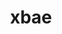 ---
title: "xbae"
layout: cache
categories: [package, develop]
meta: {"versions": ["4.60.4"], "compilers": ["gcc@=11.4.0"], "oss": ["ubuntu22.04"], "platforms": ["linux"], "targets": ["x86_64_v3"], "stacks": ["hep", "root"], "num_specs": 8, "num_specs_by_stack": {"hep": 7, "root": 8}}
spec_details: [{"hash": "v5l4c4urz45ytsz62jnngkkat6h7v2yd", "compiler": "gcc@=11.4.0", "versions": ["4.60.4"], "os": "ubuntu22.04", "platform": "linux", "target": "x86_64_v3", "variants": ["build_system=autotools"], "stacks": ["hep", "root"], "size": "-", "tarball": "https://binaries.spack.io/develop/build_cache/linux-ubuntu22.04-x86_64_v3/gcc-11.4.0/xbae-4.60.4/linux-ubuntu22.04-x86_64_v3-gcc-11.4.0-xbae-4.60.4-v5l4c4urz45ytsz62jnngkkat6h7v2yd.spack"}, {"hash": "3gnoy5r5xplsoqcs7cj62vil47d7z25r", "compiler": "gcc@=11.4.0", "versions": ["4.60.4"], "os": "ubuntu22.04", "platform": "linux", "target": "x86_64_v3", "variants": ["build_system=autotools"], "stacks": ["hep", "root"], "size": "-", "tarball": "https://binaries.spack.io/develop/build_cache/linux-ubuntu22.04-x86_64_v3/gcc-11.4.0/xbae-4.60.4/linux-ubuntu22.04-x86_64_v3-gcc-11.4.0-xbae-4.60.4-3gnoy5r5xplsoqcs7cj62vil47d7z25r.spack"}, {"hash": "55n2qyxbbzc2g5j6k32t55mpkywxkxhl", "compiler": "gcc@=11.4.0", "versions": ["4.60.4"], "os": "ubuntu22.04", "platform": "linux", "target": "x86_64_v3", "variants": ["build_system=autotools"], "stacks": ["hep", "root"], "size": "-", "tarball": "https://binaries.spack.io/develop/build_cache/linux-ubuntu22.04-x86_64_v3/gcc-11.4.0/xbae-4.60.4/linux-ubuntu22.04-x86_64_v3-gcc-11.4.0-xbae-4.60.4-55n2qyxbbzc2g5j6k32t55mpkywxkxhl.spack"}, {"hash": "lk5samxmzmdau3pjpfgk7g5jikw77j3i", "compiler": "gcc@=11.4.0", "versions": ["4.60.4"], "os": "ubuntu22.04", "platform": "linux", "target": "x86_64_v3", "variants": ["build_system=autotools"], "stacks": ["hep", "root"], "size": "-", "tarball": "https://binaries.spack.io/develop/build_cache/linux-ubuntu22.04-x86_64_v3/gcc-11.4.0/xbae-4.60.4/linux-ubuntu22.04-x86_64_v3-gcc-11.4.0-xbae-4.60.4-lk5samxmzmdau3pjpfgk7g5jikw77j3i.spack"}, {"hash": "m62zs54mfgqooluo2sc37nlwteet3smf", "compiler": "gcc@=11.4.0", "versions": ["4.60.4"], "os": "ubuntu22.04", "platform": "linux", "target": "x86_64_v3", "variants": ["build_system=autotools"], "stacks": ["hep", "root"], "size": "-", "tarball": "https://binaries.spack.io/develop/build_cache/linux-ubuntu22.04-x86_64_v3/gcc-11.4.0/xbae-4.60.4/linux-ubuntu22.04-x86_64_v3-gcc-11.4.0-xbae-4.60.4-m62zs54mfgqooluo2sc37nlwteet3smf.spack"}, {"hash": "smz527osma2rqx6adjhwtkd7fau3pg2e", "compiler": "gcc@=11.4.0", "versions": ["4.60.4"], "os": "ubuntu22.04", "platform": "linux", "target": "x86_64_v3", "variants": ["build_system=autotools"], "stacks": ["hep", "root"], "size": "-", "tarball": "https://binaries.spack.io/develop/build_cache/linux-ubuntu22.04-x86_64_v3/gcc-11.4.0/xbae-4.60.4/linux-ubuntu22.04-x86_64_v3-gcc-11.4.0-xbae-4.60.4-smz527osma2rqx6adjhwtkd7fau3pg2e.spack"}, {"hash": "5wvmyx7lv25pxyd6szkeqig76hr2ep6x", "compiler": "gcc@=11.4.0", "versions": ["4.60.4"], "os": "ubuntu22.04", "platform": "linux", "target": "x86_64_v3", "variants": ["build_system=autotools"], "stacks": ["hep", "root"], "size": "-", "tarball": "https://binaries.spack.io/develop/build_cache/linux-ubuntu22.04-x86_64_v3/gcc-11.4.0/xbae-4.60.4/linux-ubuntu22.04-x86_64_v3-gcc-11.4.0-xbae-4.60.4-5wvmyx7lv25pxyd6szkeqig76hr2ep6x.spack"}, {"hash": "ao74wbte7x6gsjksgj3q4l5zss3vrweh", "compiler": "gcc@=11.4.0", "versions": ["4.60.4"], "os": "ubuntu22.04", "platform": "linux", "target": "x86_64_v3", "variants": ["build_system=autotools"], "stacks": ["root"], "size": "-", "tarball": "https://binaries.spack.io/develop/build_cache/linux-ubuntu22.04-x86_64_v3/gcc-11.4.0/xbae-4.60.4/linux-ubuntu22.04-x86_64_v3-gcc-11.4.0-xbae-4.60.4-ao74wbte7x6gsjksgj3q4l5zss3vrweh.spack"}]
---
